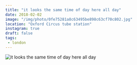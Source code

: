 ```yaml
---
title: "it looks the same time of day here all day"
date: 2018-02-02
image: "/img/photo/0fe75281a8c63495be898c63cf70c802.jpg"
location: "Oxford Circus tube station"
instagram: true
draft: false
tags:
 - london
---
```


![it looks the same time of day here all day](/img/photo/0fe75281a8c63495be898c63cf70c802.jpg)
